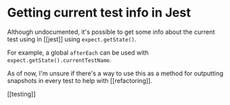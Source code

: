 # Getting current test info in Jest

Although undocumented, it's possible to get some info about the current test using in [[jest]] using `expect.getState()`.

For example, a global `afterEach` can be used with `expect.getState().currentTestName`.

As of now, I'm unsure if there's a way to use this as a method for outputting snapshots in every test to help with [[refactoring]].

[[testing]]